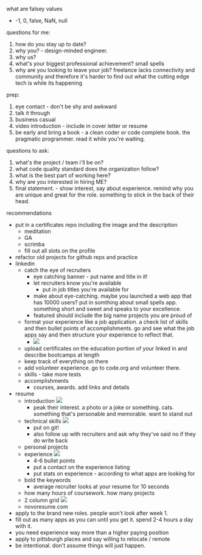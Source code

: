 what are falsey values
+ -1, 0, false, NaN, null



questions for me:
1. how do you stay up to date?
2. why you? - design-minded engineer.
3. why us?
4. what's your biggest professional achievement? small spells
5. why are you looking to leave your job? freelance lacks connectivity and community and therefore it's harder to find out what the cutting edge tech is while its happening 


prep:
1. eye contact - don't be shy and awkward
2. talk it through
3. business casual
4. video introduction - include in cover letter or resume
5. be early and bring a book - a clean coder or code complete book. the pragmatic programmer. read it while you're waiting. 


questions to ask:
1. what's the project / team i'll be on?
2. what code quality standard does the organization follow?
3. what is the best part of working here?
4. why are you interested in hiring ME?
5. final statement. - show interest, say about experience. remind why you are unique and great for the role. something to stick in the back of their head.



recommendations

- put in a certificates repo including the image and the description
    - meditation
    - GA
    - scrimba
    - fill out all slots on the profile
- refactor old projects for github reps and practice
- linkedin
    - catch the eye of recruiters
        - eye catching banner - put name and title in it!
        - let recruiters know you're available
            - put in job titles you're available for
        - make about eye-catching. maybe you launched a web app that has 10000 users? put in somthing about small spells app. something short and sweet and speaks to your excellence.
        - featured should include the big name projects you are proud of
    - format your experience like a job application. a check list of skills and then bullet points of accomplishments. go and see what the job apps say and then structure your experience to reflect that.
        - ![](https://i.imgur.com/rWPqMWF.png)
    - upload certificates on the education portion of your linked in and describe bootcamps at length
    - keep track of everything on there
    - add volunteer experience. go to code.org and volunteer there.
    - skills - take more tests
    - accomplishments
        - courses, awards. add links and details
- resume
    - introduction ![](https://i.imgur.com/JV49rsr.png)
        - peak their interest. a photo or a joke or something. cats. something that's personable and memorable. want to stand out
    - technical skills ![](https://i.imgur.com/NKgf9TA.png)
        - put on git!
        - also follow up with recruiters and ask why they've said no if they do write back
    - personal projects
    - experience ![](https://i.imgur.com/cDNNcmb.png)
        - 4-6 bullet points
        - put a contact on the experience listing
        - put stats on experience - according to what apps are looking for
    - bold the keywords
        - average recruiter looks at your resume for 10 seconds
    - how many hours of coursework. how many projects
    - 2 column grid
        ![](https://i.imgur.com/U5oqV81.png)
    - novoresume.com
- apply to the brand new roles. people won't look after week 1.
- fill out as many apps as you can until you get it. spend 2-4 hours a day with it.
- you need experience way more than a higher paying position
- apply to pittsburgh places and say willing to relocate / remote
- be intentional. don't assume things will just happen.